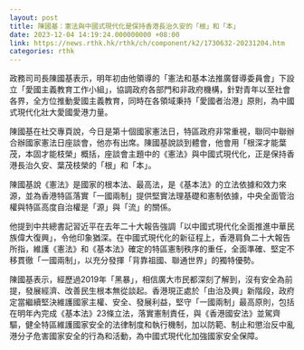 ```yaml
---
layout: post
title: 陳國基：憲法與中國式現代化是保持香港長治久安的「根」和「本」
date: 2023-12-04 14:19:24.000000000 +08:00
link: https://news.rthk.hk/rthk/ch/component/k2/1730632-20231204.htm
categories: rthk
---
```


政務司司長陳國基表示，明年初由他領導的「憲法和基本法推廣督導委員會」下設立「愛國主義教育工作小組」，協調政府各部門和非政府機構，針對青年以至社會各界，全方位推動愛國主義教育，同時在各領域秉持「愛國者治港」原則，為中國式現代化壯大愛國愛港力量。

陳國基在社交專頁說，今日是第十個國家憲法日，特區政府非常重視，聯同中聯辦合辦國家憲法日座談會，他亦有出席。陳國基說談到體會，他會用「根深才能葉茂，本固才能枝榮」概括，座談會主題中的《憲法》與中國式現代化，正是保持香港長治久安、葉茂枝榮的「根」和「本」。

陳國基說《憲法》是國家的根本法、最高法，是《基本法》的立法依據和效力來源，並為香港特區落實「一國兩制」提供堅實法理基礎和憲制依據，中央全面管治權與特區高度自治權是「源」與「流」的關係。

他提到中共總書記習近平在去年二十大報告強調「以中國式現代化全面推進中華民族偉大復興」，令他印象猶深。在中國式現代化的新征程上，香港肩負二十大報告所指，維護《憲法》和《基本法》確定的特區憲制秩序的重任，全面準確、堅定不移貫徹「一國兩制」，以充分發揮「背靠祖國、聯通世界」的獨特優勢。

陳國基表示，經歷過2019年「黑暴」，相信廣大市民都深刻了解到，沒有安全為前提，發展經濟、改善民生根本無從談起。香港現正處於「由治及興」新階段，政府定當繼續堅決維護國家主權、安全、發展利益，堅守「一國兩制」最高原則，包括在明年內完成《基本法》23條立法，落實憲制責任，與《香港國安法》並駕齊驅，健全特區維護國家安全的法律制度和執行機制，加以防範、制止和懲治反中亂港分子危害國家安全的行為和活動，為中國式現代化加強國家安全保障。
